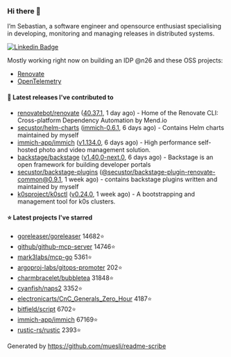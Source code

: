 ### Hi there 👋

I’m Sebastian, a software engineer and opensource enthusiast specialising in developing, monitoring and managing releases in distributed systems.    

[![Linkedin Badge](https://img.shields.io/badge/-LinkedIn-blue?style=flat&logo=Linkedin&logoColor=white&link=https://www.linkedin.com/in/sebastian-poxhofer/)](https://www.linkedin.com/in/sebastian-poxhofer/)

Mostly working right now on building an IDP @n26 and these OSS projects:
- [Renovate](https://github.com/renovatebot/renovate)
- [OpenTelemetry](https://github.com/open-telemetry)



#### 🚀 Latest releases I've contributed to

- [renovatebot/renovate](https://github.com/renovatebot/renovate) ([40.37.1](https://github.com/renovatebot/renovate/releases/tag/40.37.1), 1 day ago) - Home of the Renovate CLI: Cross-platform Dependency Automation by Mend.io
- [secustor/helm-charts](https://github.com/secustor/helm-charts) ([immich-0.6.1](https://github.com/secustor/helm-charts/releases/tag/immich-0.6.1), 6 days ago) - Contains Helm charts maintained by myself
- [immich-app/immich](https://github.com/immich-app/immich) ([v1.134.0](https://github.com/immich-app/immich/releases/tag/v1.134.0), 6 days ago) - High performance self-hosted photo and video management solution.
- [backstage/backstage](https://github.com/backstage/backstage) ([v1.40.0-next.0](https://github.com/backstage/backstage/releases/tag/v1.40.0-next.0), 6 days ago) - Backstage is an open framework for building developer portals
- [secustor/backstage-plugins](https://github.com/secustor/backstage-plugins) ([@secustor/backstage-plugin-renovate-common@0.9.1](https://github.com/secustor/backstage-plugins/releases/tag/%40secustor/backstage-plugin-renovate-common%400.9.1), 1 week ago) - contains backstage plugins written and maintained by myself
- [k0sproject/k0sctl](https://github.com/k0sproject/k0sctl) ([v0.24.0](https://github.com/k0sproject/k0sctl/releases/tag/v0.24.0), 1 week ago) - A bootstrapping and management tool for k0s clusters.

#### ⭐ Latest projects I've starred

- [goreleaser/goreleaser](https://github.com/goreleaser/goreleaser) 14682⭐
- [github/github-mcp-server](https://github.com/github/github-mcp-server) 14746⭐
- [mark3labs/mcp-go](https://github.com/mark3labs/mcp-go) 5361⭐
- [argoproj-labs/gitops-promoter](https://github.com/argoproj-labs/gitops-promoter) 202⭐
- [charmbracelet/bubbletea](https://github.com/charmbracelet/bubbletea) 31848⭐
- [cyanfish/naps2](https://github.com/cyanfish/naps2) 3352⭐
- [electronicarts/CnC_Generals_Zero_Hour](https://github.com/electronicarts/CnC_Generals_Zero_Hour) 4187⭐
- [bitfield/script](https://github.com/bitfield/script) 6702⭐
- [immich-app/immich](https://github.com/immich-app/immich) 67169⭐
- [rustic-rs/rustic](https://github.com/rustic-rs/rustic) 2393⭐



Generated by https://github.com/muesli/readme-scribe
